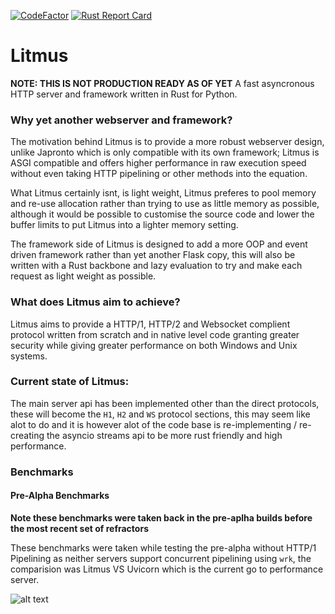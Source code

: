 [![CodeFactor](https://www.codefactor.io/repository/github/project-dream-weaver/litmus/badge)](https://www.codefactor.io/repository/github/project-dream-weaver/litmus)
[![Rust Report Card](https://rust-reportcard.xuri.me/badge/github.com/Project-Dream-Weaver/Litmus)](https://rust-reportcard.xuri.me/report/github.com/Project-Dream-Weaver/Litmus)

# Litmus
**NOTE: THIS IS NOT PRODUCTION READY AS OF YET**
A fast asyncronous HTTP server and framework written in Rust for Python.

### Why yet another webserver and framework?
The motivation behind Litmus is to provide a more robust webserver design, unlike Japronto which is only compatible with its own framework; Litmus is ASGI compatible and offers higher performance in raw execution speed without even taking HTTP pipelining or other methods into the equation.

What Litmus certainly isnt, is light weight, Litmus preferes to pool memory and re-use allocation rather than trying to use as little memory as possible, although it would be possible to customise the source code and lower the buffer limits to put Litmus into a lighter memory setting.

The framework side of Litmus is designed to add a more OOP and event driven framework rather than yet another Flask copy, this will also be written with a Rust backbone and lazy evaluation to try and make each request as light weight as possible.


### What does Litmus aim to achieve?
Litmus aims to provide a HTTP/1, HTTP/2 and Websocket complient protocol written from scratch and in native level code granting greater security while giving greater performance on both Windows and Unix systems.

### Current state of Litmus:
The main server api has been implemented other than the direct protocols, these will become the `H1`, `H2` and `WS` protocol sections, this may seem like alot to do and it is however alot of the code base is re-implementing / re-creating the asyncio streams api to be more rust friendly and high performance.

### Benchmarks

#### Pre-Alpha Benchmarks
**Note these benchmarks were taken back in the pre-aplha builds before the most recent set of refractors**

These benchmarks were taken while testing the pre-alpha without HTTP/1 Pipelining as neither servers support concurrent pipelining using `wrk`, the comparision was Litmus VS Uvicorn which is the current go to performance server.

![alt text](https://github.com/Project-Dream-Weaver/Litmus/blob/main/images/bench-pre-alpha.png "Litmus Benchmarks")
